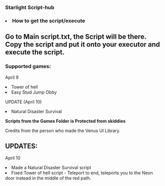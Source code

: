 ### Starlight Script-hub ###

### <li> How to get the script/execute </li> ###

<h2> Go to Main script.txt, the Script will be there. Copy the script and put it onto your executor and execute the script. </h2>

### Supported games: ###

April 9

<li> Tower of hell </li>
<li> Easy Stud Jump Obby </li>

UPDATE (April 10)

<li> Natural Disaster Survival </li>




**Scripts from the Games Folder is Protected from skiddies**

Credits from the person who made the Venus UI Library.

## UPDATES: ##

April 10
<li> Made a Natural Disaster Survival script </li>
<li> Fixed Tower of hell script - Teleport to end, teleports you to the Neon door instead in the middle of the red path. </li>
